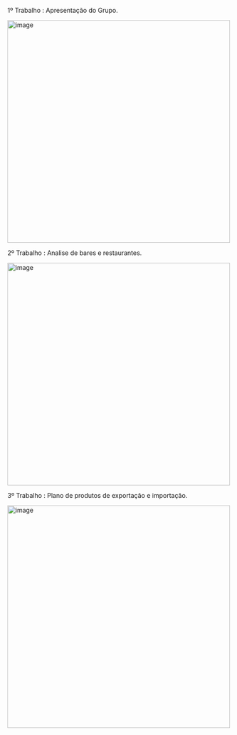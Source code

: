 1º Trabalho : Apresentação do Grupo.


<img width="500" height="500" alt="image" src="https://github.com/user-attachments/assets/b90947d7-0c6e-448e-938c-b71012aa88ae" />

2º Trabalho : Analise de bares e restaurantes.

<img width="500" height="500" alt="image" src="https://github.com/user-attachments/assets/0c35c0c5-8299-468f-a89b-9cf713a77d59" />

3º Trabalho : Plano de produtos de exportação e importação.


<img width="500" height="500" alt="image" src="https://github.com/user-attachments/assets/969cd2fd-0260-49b3-a3dd-fecb5c0281f4" />

